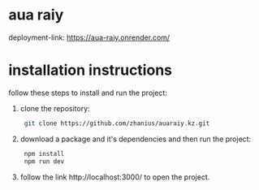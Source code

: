 # aua raiy 
deployment-link: https://aua-raiy.onrender.com/
# installation instructions
follow these steps to install and run the project:
1. clone the repository:
   ```bash
    git clone https://github.com/zhanius/auaraiy.kz.git
   ```
2. download a package and it's dependencies and then run the project:
   ```bash
    npm install
    npm run dev
   ```
3. follow the link http://localhost:3000/ to open the project.

